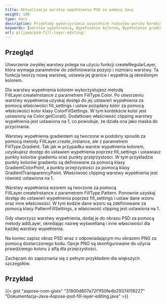 ```yaml
---
title: Aktualizacja warstwy wypełnienia PSD za pomocą Javy
weight: 100
type: docs
description: Przykłady wykorzystania wszystkich rodzajów warstw korekcyjnych, w tym Wypełnienie kolorem, Wypełnienie gradientem i Wypełnienie wzorem
keywords: [warstwa wypełnienia, Wypełnienie kolorem, Wypełnienie gradientem, Wypełnienie wzorem, api psd, java, przykład kodu]
url: pl/java/psd-fill-layer-editing/
---
```


## **Przegląd**

Utworzenie zwykłej warstwy polega na użyciu funkcji createRegularLayer, która wymaga parametrów do zdefiniowania pozycji i rozmiaru warstwy. Ta funkcja tworzy nową warstwę, ustawia jej granice i wypełnia ją określonym kolorem.

Dla warstwy wypełnienia kolorem wykorzystujesz metodę FillLayer.createInstance z parametrem FillType.Color. Po utworzeniu warstwy wypełnienia uzyskaj dostęp do jej ustawień wypełnienia za pomocą właściwości fill_settings i ustaw pożądany kolor za pomocą właściwości kolor klasy ColorFillSettings. W tym kontekście kolor jest ustawiony na Color.getCoral(). Dodatkowo właściwość clipping warstwy wypełnienia jest ustawiona na 1, co powoduje, że działa ona jako maska do przycinania.

Warstwy wypełnienia gradientem są tworzone w podobny sposób za pomocą metody FillLayer.create_instance, ale z parametrem FillType.Gradient. Tak jak w przypadku warstw wypełnienia kolorem, uzyskujesz dostęp do ustawień wypełnienia poprzez fill_settings i ustawiasz punkty kolorów gradientu oraz punkty przejrzystości. W tym przykładzie punkty kolorów gradientu są definiowane za pomocą klasy GradientColorPoint, a punkty przejrzystości za pomocą klasy GradientTransparencyPoint. Właściwość clipping warstwy wypełnienia jest również ustawiona na 1. 

Warstwy wypełnienia wzorem są tworzone za pomocą FillLayer.createInstance z parametrem FillType.Pattern. Ponownie uzyskaj dostęp do ustawień wypełnienia poprzez fill_settings i ustaw dane wzoru oraz inne właściwości. W tym kodzie dane wzoru są zdefiniowane za pomocą klasy PatternFillSettings, a właściwość clipping jest ustawiona na 1.

Gdy utworzysz warstwy wypełnienia, dodaj je do obrazu PSD za pomocą metody addLayer, określając nazwę wyświetlaną i inne właściwości dla każdej warstwy wypełnienia.

Na koniec zapisz obraz PSD wraz z odpowiadającym mu obrazem PNG za pomocą dostarczonego kodu. Opcje PNG są skonfigurowane do użycia prawdziwego koloru z alfą dla przejrzystości.

Zachęcam do zapoznania się z pełnym przykładem dla większych szczegółów.

## **Przykład**
{{< gist "aspose-com-gists" "31800d807a72f1f50fe4b29374119227" "Dokumentacja-Java-Aspose-psd-fill-layer-editing.java" >}}
